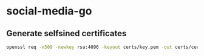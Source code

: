 # social-media-go

## Generate selfsined certificates

```bash
openssl req -x509 -newkey rsa:4096 -keyout certs/key.pem -out certs/cert.pem -days 365 -nodes
```
